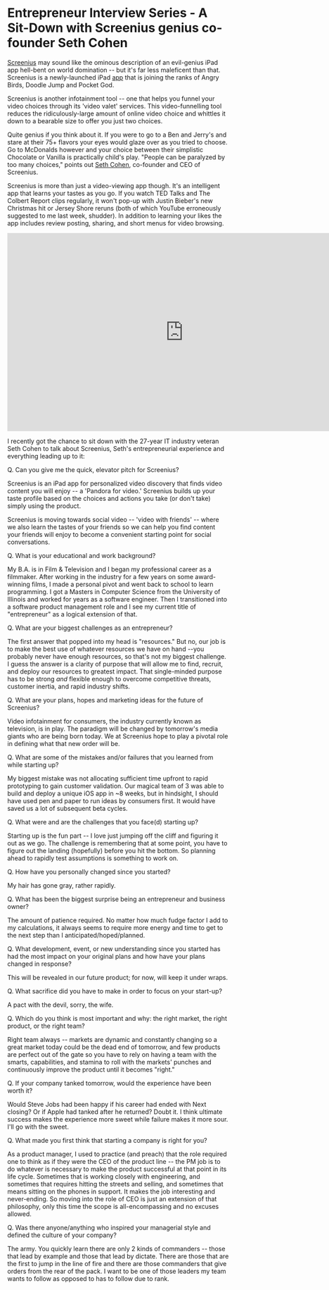 # Entrepreneur Interview Series - A Sit-Down with Screenius genius co-founder Seth Cohen

<a href="http://screenius.com/">Screenius</a> may sound like the ominous description of an evil-genius iPad app hell-bent on world domination -- but it's far less maleficent than that. Screenius is a newly-launched iPad <a href="http://screenius.com/screenius/">app</a> that is joining the ranks of Angry Birds, Doodle Jump and Pocket God.

Screenius is another infotainment tool -- one that helps you funnel your video choices through its 'video valet' services. This video-funnelling tool reduces the ridiculously-large amount of online video choice and whittles it down to  a bearable size to offer you just two choices.

Quite genius if you think about it. If you were to go to a Ben and Jerry's and stare at their 75+ flavors your eyes would glaze over as you tried to choose. Go to  McDonalds however and your choice between their simplistic Chocolate or Vanilla is practically child's play. "People can be paralyzed by too many choices," points out <a href="http://www.linkedin.com/in/sethmcohen">Seth Cohen</a>, co-founder and CEO of Screenius.

Screenius is more than just a video-viewing app though. It's an intelligent app that learns your tastes as you go. If you watch TED Talks and The Colbert Report clips regularly, it won't pop-up with Justin Bieber's new Christmas hit or Jersey Shore reruns (both of which YouTube erroneously suggested to me last week, shudder). In addition to learning your likes the app includes review posting, sharing, and short menus for video browsing.

<iframe width="800" height="450" src="https://www.youtube.com/embed/jd34nW-Mx30" title="YouTube video player" frameborder="0" allow="accelerometer; autoplay; clipboard-write; encrypted-media; gyroscope; picture-in-picture; web-share" referrerpolicy="strict-origin-when-cross-origin" allowfullscreen></iframe>

I recently got the chance to sit down with the 27-year IT industry veteran Seth Cohen to talk about Screenius, Seth's entrepreneurial experience and everything leading up to it:

Q. Can you give me the quick, elevator pitch for Screenius?

Screenius is an iPad app for personalized video discovery that finds video content you will enjoy -- a 'Pandora for video.' Screenius builds up your taste profile based on the choices and actions you take (or don't take) simply using the product. 

Screenius is moving towards social video -- 'video with friends' -- where we also learn the tastes of your friends so we can help you find content your friends will enjoy to become a convenient starting point for social conversations. 

Q. What is your educational and work background?

My B.A. is in Film & Television and I began my professional career as a filmmaker. After working in the industry for a few years on some award-winning films, I made a personal pivot and went back to school to learn programming. I got a Masters in Computer Science from the University of Illinois and worked for years as a software engineer. Then I transitioned into a software product management role and I see my current title of "entrepreneur" as a logical extension of that.

Q. What are your biggest challenges as an entrepreneur?

The first answer that popped into my head is "resources." But no, our job is to make the best use of whatever resources we have on hand --you probably never have enough resources, so that's not my biggest challenge. I guess the answer is a clarity of purpose that will allow me to find, recruit, and deploy our resources to greatest impact. That single-minded purpose has to be strong *and* flexible enough to overcome competitive threats, customer inertia, and rapid industry shifts.

Q. What are your plans, hopes and marketing ideas for the future of Screenius?

Video infotainment for consumers, the industry currently known as television, is in play. The paradigm will be changed by tomorrow's media giants who are being born today. We at Screenius hope to play a pivotal role in defining what that new order will be. 

Q. What are some of the mistakes and/or failures that you learned from while starting up?

My biggest mistake was not allocating sufficient time upfront to rapid prototyping to gain customer validation. Our magical team of 3 was able to build and deploy a unique iOS app in ~8 weeks, but in hindsight, I should have used pen and paper to run ideas by consumers first. It would have saved us a lot of subsequent beta cycles. 

Q. What were and are the challenges that you face(d) starting up?

Starting up is the fun part -- I love just jumping off the cliff and figuring it out as we go. The challenge is remembering that at some point, you have to figure out the landing (hopefully) before you hit the bottom. So planning ahead to rapidly test assumptions is something to work on.

Q. How have you personally changed since you started?

My hair has gone gray, rather rapidly. 

Q. What has been the biggest surprise being an entrepreneur and business owner?

The amount of patience required. No matter how much fudge factor I add to my calculations, it always seems to require more energy and time to get to the next step than I anticipated/hoped/planned.

Q. What development, event, or new understanding since you started has had the most impact on your original plans and how have your plans changed in response?

This will be revealed in our future product; for now, will keep it under wraps.

Q. What sacrifice did you have to make in order to focus on your start-up?

A pact with the devil, sorry, the wife. 

Q. Which do you think is most important and why: the right market, the right product, or the right team?

Right team always -- markets are dynamic and constantly changing so a great market today could be the dead end of tomorrow, and few products are perfect out of the gate so you have to rely on having a team with the smarts, capabilities, and stamina to roll with the markets' punches and continuously improve the product until it becomes "right."

Q. If your company tanked tomorrow, would the experience have been worth it?

Would Steve Jobs had been happy if his career had ended with Next closing? Or if Apple had tanked after he returned? Doubt it. I think ultimate success makes the experience more sweet while failure makes it more sour. I'll go with the sweet.

Q. What made you first think that starting a company is right for you?

As a product manager, I used to practice (and preach) that the role required one to think as if they were the CEO of the product line -- the PM job is to do whatever is necessary to make the product successful at that point in its life cycle. Sometimes that is working closely with engineering, and sometimes that requires hitting the streets and selling, and sometimes that means sitting on the phones in support. It makes the job interesting and never-ending. So moving into the role of CEO is just an extension of that philosophy, only this time the scope is all-encompassing and no excuses allowed.

Q. Was there anyone/anything who inspired your managerial style and defined the culture of your company?

The army. You quickly learn there are only 2 kinds of commanders -- those that lead by example and those that lead by dictate. There are those that are the first to jump in the line of fire and there are those commanders that give orders from the rear of the pack. I want to be one of those leaders my team wants to follow as opposed to has to follow due to rank.
